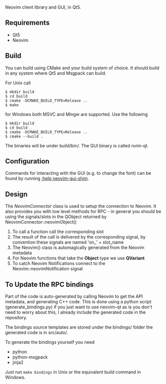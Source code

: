 
Neovim client library and GUI, in Qt5.

## Requirements

* Qt5
* Neovim

## Build

You can build using CMake and your build system of choice. It should build in any
system where Qt5 and Msgpack can build.

For Unix call

    $ mkdir build
    $ cd build
    $ cmake -DCMAKE_BUILD_TYPE=Release ..
    $ make

for Windows both MSVC and Mingw are supported. Use the following

    $ mkdir build
    $ cd build
    $ cmake -DCMAKE_BUILD_TYPE=Release ..
    $ cmake --build .

The binaries will be under build/bin/. The GUI binary is called nvim-qt.

## Configuration
Commands for interacting with the GUI (e.g. to change the font) can be found by
running [:help neovim-gui-shim](./src/gui/runtime/doc/neovim_gui_shim.txt).

## Design

The *NeovimConnector* class is used to setup the connection to Neovim. It also
provides you with low level methods for RPC - in general you should be using
the signals/slots in the QObject returned by NeovimConnector::neovimObject()

1. To call a function call the corresponding slot
2. The result of the call is delivered by the corresponding signal,
   by convention these signals are named 'on\_' + slot\_name
3. The Neovim() class is automagically generated from the Neovim
   metadata
5. For Neovim functions that take the **Object** type we use **QVariant**
6. To catch Neovim Notifications connect to the Neovim::neovimNotification
   signal

## To Update the RPC bindings

Part of the code is auto-generated by calling Neovim to get the API metadata,
and generating C++ code. This is done using a python script
(generate\_bindings.py) if you just want to use neovim-qt as is you don't need
to worry about this, I already include the generated code in the repository.

The bindings source templates are stored under the bindings/ folder the 
generated code is in src/auto/.

To generate the bindings yourself you need

- python
- python-msgpack
- jinja2

Just run `make bindings` in Unix or the equivalent build command in Windows.


